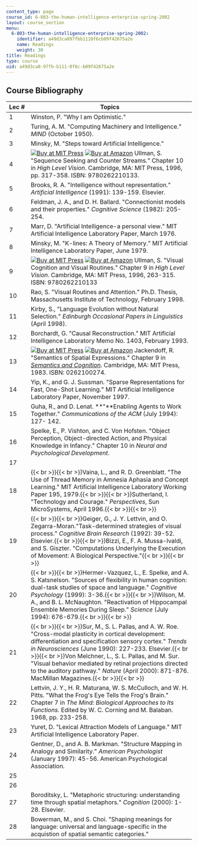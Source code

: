 ```yaml
---
content_type: page
course_id: 6-803-the-human-intelligence-enterprise-spring-2002
layout: course_section
menu:
  6-803-the-human-intelligence-enterprise-spring-2002:
    identifier: a49d3ca897fbb1110f6cb09f42675a2e
    name: Readings
    weight: 30
title: Readings
type: course
uid: a49d3ca8-97fb-b111-0f6c-b09f42675a2e
---
```


Course Bibliography
-------------------

| Lec # | Topics |
| --- | --- |
| 1 | Winston, P. "Why I am Optimistic." |
| 2 | Turing, A. M. "Computing Machinery and Intelligence." _MIND_ (October 1950). |
| 3 | Minsky, M. "Steps toward Artificial Intelligence." |
| 4 | [![Buy at MIT Press](/images/mp_logo.gif)](https://mitpress.mit.edu/9780262210133) [![Buy at Amazon](/images/a_logo_17.gif)](http://www.amazon.com/exec/obidos/ASIN/0262210134#/ref=nosim/mitopencourse-20) Ullman, S. "Sequence Seeking and Counter Streams." Chapter 10 in _High Level Vision_. Cambridge, MA: MIT Press, 1996, pp. 317-358. ISBN: 9780262210133. |
| 5 | Brooks, R. A. "Intelligence without representation." _Artificial Intelligence_ (1991): 139-159. Elsevier. |
| 6 | Feldman, J. A., and D. H. Ballard. "Connectionist models and their properties." _Cognitive Science_ (1982): 205- 254. |
| 7 | Marr, D. "Artificial Intelligence-a personal view." MIT Artificial Intelligence Laboratory Paper, March 1976. |
| 8 | Minsky, M. "K-lines: A Theory of Memory." MIT Artificial Intelligence Laboratory Paper, June 1979. |
| 9 | [![Buy at MIT Press](/images/mp_logo.gif)](https://mitpress.mit.edu/9780262210133) [![Buy at Amazon](/images/a_logo_17.gif)](http://www.amazon.com/exec/obidos/ASIN/0262210134#/ref=nosim/mitopencourse-20) Ullman, S. "Visual Cognition and Visual Routines." Chapter 9 in _High Level Vision_. Cambridge, MA: MIT Press, 1996, 263-315. ISBN: 9780262210133 |
| 10 | Rao, S. "Visual Routines and Attention." Ph.D. Thesis, Massachusetts Institute of Technology, February 1998. |
| 11 | Kirby, S., "Language Evolution without Natural Selection." _Edinburgh Occasional Papers in Linguistics_ (April 1998). |
| 12 | Borchardt, G. "Causal Reconstruction." MIT Artificial Intelligence Laboratory Memo No. 1403, February 1993. |
| 13 | [![Buy at MIT Press](/images/mp_logo.gif)](https://mitpress.mit.edu/0262100274) [![Buy at Amazon](/images/a_logo_17.gif)](http://www.amazon.com/exec/obidos/ASIN/0262100274#/ref=nosim/mitopencourse-20) Jackendoff, R. "Semantics of Spatial Expressions." Chapter 9 in [_Semantics and Cognition_](https://mitpress.mit.edu/0262100274). Cambridge, MA: MIT Press, 1983. ISBN: 0262100274. |
| 14 | Yip, K., and G. J. Sussman. "Sparse Representations for Fast, One-Shot Learning." MIT Artificial Intelligence Laboratory Paper, November 1997. |
| 15 | Guha, R., and D. Lenat. **"**Enabling Agents to Work Together." _Communications of the ACM_ (July 1994): 127- 142. |
| 16 | Spelke, E., P. Vishton, and C. Von Hofsten. "Object Perception, Object-directed Action, and Physical Knowledge in Infancy." Chapter 10 in _Neural and Psychological Development_. |
| 17 |   |
| 18 | {{< br >}}{{< br >}}Vaina, L., and R. D. Greenblatt. "The Use of Thread Memory in Amnesia Aphasia and Concept Learning." MIT Artificial Intelligence Laboratory Working Paper 195, 1979.{{< br >}}{{< br >}}Sutherland, I. "Technology and Courage." _Perspectives_, Sun MicroSystems, April 1996.{{< br >}}{{< br >}} |
| 19 | {{< br >}}{{< br >}}Geiger, G., J. Y. Lettvin, and O. Zegarra-Moran."Task-determined strategies of visual process." _Cognitive Brain Research_ (1992): 39-52. Elsevier.{{< br >}}{{< br >}}Bizzi, E., F. A. Mussa-Ivaldi, and S. Giszter. "Computations Underlying the Execution of Movement: A Biological Perspective."{{< br >}}{{< br >}} |
| 20 | {{< br >}}{{< br >}}Hermer-Vazquez, L., E. Spelke, and A. S. Katsnelson. "Sources of flexibility in human cognition: dual-task studies of space and language." _Cognitive Psychology_ (1999): 3-36.{{< br >}}{{< br >}}Wilson, M. A., and B. L. McNaughton. "Reactivation of Hippocampal Ensemble Memories During Sleep." _Science_ (July 1994): 676-679.{{< br >}}{{< br >}} |
| 21 | {{< br >}}{{< br >}}Sur, M., S. L. Pallas, and A. W. Roe. "Cross-modal plasticity in cortical development: differentiation and specification sensory cortex." _Trends in Neurosciences_ (June 1990): 227-233. Elsevier.{{< br >}}{{< br >}}Von Melchner, L., S. L. Pallas, and M. Sur. "Visual behavior mediated by retinal projections directed to the auditory pathway." _Nature_ (April 2000): 871-876. MacMillan Magazines.{{< br >}}{{< br >}} |
| 22 | Lettvin, J. Y., H. R. Maturana, W. S. McCulloch, and W. H. Pitts. "What the Frog's Eye Tells the Frog's Brain." Chapter 7 in _The Mind: Biological Approaches to Its Functions._ Edited by W. C. Corning and M. Balaban. 1968, pp. 233-258. |
| 23 | Yuret, D. "Lexical Attraction Models of Language." MIT Artificial Intelligence Laboratory Paper. |
| 24 | Gentner, D., and A. B. Markman. "Structure Mapping in Analogy and Similarity." _American Psychologist_ (January 1997): 45-56. American Psychological Association. |
| 25 |   |
| 26 |   |
| 27 | Boroditsky, L. "Metaphoric structuring: understanding time through spatial metaphors." _Cognition_ (2000): 1-28. Elsevier. |
| 28 | Bowerman, M., and S. Choi. "Shaping meanings for language: universal and language-specific in the acquistion of spatial semantic categories."